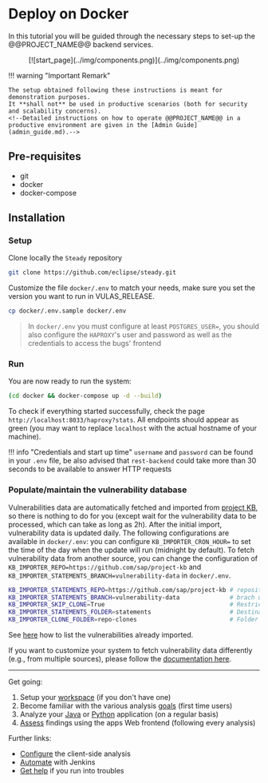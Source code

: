 # Deploy on Docker

In this tutorial you will be guided through the necessary steps to set-up the @@PROJECT_NAME@@ backend services.

<center class='expandable'>
    [![start_page](../img/components.png)](../img/components.png)
</center>

!!! warning "Important Remark"

    The setup obtained following these instructions is meant for demonstration purposes.
    It **shall not** be used in productive scenarios (both for security and scalability concerns).
    <!--Detailed instructions on how to operate @@PROJECT_NAME@@ in a productive environment are given in the [Admin Guide](admin_guide.md).-->

## Pre-requisites

- git
- docker
- docker-compose

## Installation

### Setup

Clone locally the `Steady` repository

```sh
git clone https://github.com/eclipse/steady.git
```

Customize the file `docker/.env` to match your needs, make sure you set the version you want to run in VULAS_RELEASE.

```sh
cp docker/.env.sample docker/.env
```

> In `docker/.env` you must configure at least `POSTGRES_USER=`, you should also configure the `HAPROXY`'s user and password as well as the credentials to access the bugs' frontend

### Run

You are now ready to run the system:

```sh
(cd docker && docker-compose up -d --build)
```

To check if everything started successfully, check the page `http://localhost:8033/haproxy?stats`. All endpoints should appear as green (you may want to replace `localhost` with the actual hostname of your machine).

!!! info "Credentials and start up time"
    `username` and `password` can be found in your `.env` file, be also advised that `rest-backend` could take more than 30 seconds to be available to answer HTTP requests

### Populate/maintain the vulnerability database

Vulnerabilities data are automatically fetched and imported from [project KB](https://github.com/SAP/project-kb), so there is nothing to do for you (except
wait for the vulnerability data to be processed, which can take as long as 2h). After the initial import, vulnerability data is updated daily. The following configurations are available in `docker/.env`: you can configure `KB_IMPORTER_CRON_HOUR=` to set the time of the day when the update will run (midnight by default). 
To fetch vulnerability data from another source, you can change the configuration of `KB_IMPORTER_REPO=https://github.com/sap/project-kb` and `KB_IMPORTER_STATEMENTS_BRANCH=vulnerability-data` in `docker/.env`.

```sh
KB_IMPORTER_STATEMENTS_REPO=https://github.com/sap/project-kb # repository used to fetch vulnerability data 
KB_IMPORTER_STATEMENTS_BRANCH=vulnerability-data 			  # brach used to fetch vulnerability data 
KB_IMPORTER_SKIP_CLONE=True									  # Restrict the import to vulnerabilities whose commit changes are already available in the configured repository
KB_IMPORTER_STATEMENTS_FOLDER=statements					  # Destination folder of the vulnerabilites fetched
KB_IMPORTER_CLONE_FOLDER=repo-clones						  # Folder where repositories hosting fix-commits are closed
```

See [here](../../../vuln_db/#how-to-list-the-vulnerabilities-that-are-currently-available-in-your-instance-of-eclipse-steady) how to list the vulnerabilities already imported.

If you want to customize your system to fetch vulnerability data differently (e.g., from multiple sources), please follow the [documentation here](../../../user/manuals/updating_vuln_data/).

---

Get going:

1. Setup your [workspace](../../../user/manuals/setup/#workspace) (if you don't have one)
2. Become familiar with the various analysis [goals](../../../user/manuals/analysis/) (first time users)
3. Analyze your [Java](../../../user/tutorials/java_maven/) or [Python](../../../user/tutorials/python_cli/) application (on a regular basis)
4. [Assess](../../../user/manuals/assess_and_mitigate/) findings using the apps Web frontend (following every analysis)

Further links:

- [Configure](../../../user/tutorials/) the client-side analysis
- [Automate](../../../user/tutorials/jenkins_howto/) with Jenkins
- [Get help](../../../user/support/) if you run into troubles
